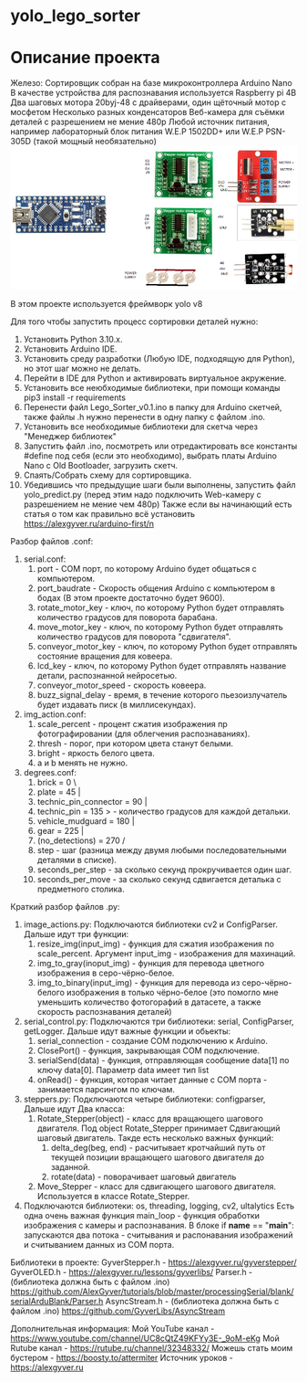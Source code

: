 # yolo_lego_sorter
# Описание проекта
  Железо:
    Сортировщик собран на базе микроконтроллера Arduino Nano
    В качестве устройства для распознавания используется Raspberry pi 4B
    Два шаговых мотора 20byj-48 с драйверами, один щёточный мотор с мосфетом
    Несколько разных конденсаторов
    Веб-камера для съёмки деталей с разрешением не мение 480p
    Любой источник питания, например лабораторный блок питания W.E.P 1502DD+ или W.E.P PSN-305D (такой мощный необязательно)
![alt text](scheme.png)

В этом проекте используется фреймворк yolo v8

Для того чтобы запустить процесс сортировки деталей нужно:
  1. Установить Python 3.10.x.
  2. Установить Arduino IDE.
  3. Установить среду разработки (Любую IDE, подходящую для Python), но этот шаг можно не делать.
  4. Перейти в IDE для Python и активировать виртуальное акружение.
  5. Установить все неюбходимые библиотеки, при помощи команды pip3 install -r requirements
  6. Перенести файл Lego_Sorter_v0.1.ino в папку для Arduino скетчей, также файлы .h нужно перенести в одну папку с файлом .ino.
  7. Установить все необходимые библиотеки для скетча через "Менеджер библиотек"
  8. Запустить файл .ino, посмотреть или отредактировать все константы #define под себя (если это необходимо), выбрать платы Arduino Nano с Old Bootloader, загрузить скетч.
  9. Спаять/Собрать схему для сортировщика.
  10. Убедившись что предыдущие шаги были выполнены, запустить файл yolo_predict.py (перед этим надо подключить Web-камеру с разрешением не мение чем 480p)
Также если вы начинающий есть статья о том как правильно всё установить https://alexgyver.ru/arduino-first/n

Разбор файлов .conf:
   1. serial.conf:
      1. port - COM порт, по которому Arduino будет общаться с компьютером.
      2. port_baudrate - Скорость общения Arduino с компьютером в бодах (В этом проекте достаточно будет 9600).
      3. rotate_motor_key - ключ, по которому Python будет отправлять количество градусов для поворота барабана.
      4. move_motor_key - ключ, по которому Python будет отправлять количество градусов для поворота "сдвигателя".
      5. conveyor_motor_key - ключ, по которому Python будет отправлять состояние вращения для ковеера.
      6. lcd_key - ключ, по которому Python будет отправлять название детали, распознанной нейросетью.
      7. conveyor_motor_speed - скорость ковеера.
      8. buzz_signal_delay - время, в течение которого пьезоизлучатель будет издавать писк (в миллисекундах).
   2. img_action.conf:
      1. scale_percent - процент сжатия изображения пр фотографировании (для облегчения распознаваниях).
      2. thresh - порог, при котором цвета станут белыми.
      3. bright - яркость белого цвета.
      4. a и b менять не нужно.
   3. degrees.conf:
      1. brick = 0                    \
      2. plate = 45                   |
      3. technic_pin_connector = 90   |
      4. technic_pin = 135            > - количество градусов для каждой детальки.
      5. vehicle_mudguard = 180       |
      6. gear = 225                   |
      7. (no_detections) = 270        /
      8. step - шаг (разница между двумя любыми последовательными деталями в списке).
      9. seconds_per_step - за сколько секунд прокручивается один шаг.
      10. seconds_per_move - за сколько секунд сдвигается деталька с предметного столика.

Краткий разбор файлов .py:
  1. image_actions.py:
     Подключаются библиотеки cv2 и ConfigParser.
     Дальше идут три функции:
       1. resize_img(input_img) - функция для сжатия изображения по scale_percent. Аргумент input_img - изображения для махинаций.
       2. img_to_gray(inoput_img) - функция для перевода цветного изображения в серо-чёрно-белое.
       3. img_to_binary(input_img) - функция для перевода из серо-чёрно-белого изображения в только чёрно-белое (это помогло мне уменьшить количество фотогорафий в датасете, а также скорость распознавания деталей)
  2. serial_control.py:
     Подключаются три библиотеки: serial, ConfigParser, getLogger.
     Дальше идут важные функции и обьекты:
       1. serial_connection - создание COM подключению к Arduino.
       2. ClosePort() - функция, закрывающая COM подключение.
       4. serialSend(data) - функция, отправляющая сообщение data[1] по ключу data[0]. Параметр data имеет тип list
       5. onRead() - функция, которая читает данные с COM порта - занимается парсингом по ключам.
  3. steppers.py:
     Подключаются четыре библиотеки: configparser, 
     Дальше идут Два класса:
       1. Rotate_Stepper(object) - класс для вращающего шагового двигателя. Под object Rotate_Stepper принимает Сдвигающий шаговый двигатель. Такде есть несколько важных функций:
          1. delta_deg(beg, end) - расчитывает кротчайший путь от текущей позиции вращающего шагового двигателя до заданной.
          2. rotate(data) - поворачивает шаговый двигатель
       2. Move_Stepper - класс для сдвигающего шагового двигателя. Используется в классе Rotate_Stepper.
  4. Подключаются библиотеки: os, threading, logging, cv2, ultalytics
     Есть одна очень важная функция main_loop - функция обработки изображения с камеры и распознавания.
     В блоке if __name__ == "__main__": запускаются два потока - считывания и распонавания изображений и считыванием данных из COM порта.

Библиотеки в проекте:
  GyverStepper.h - https://alexgyver.ru/gyverstepper/
  GyverOLED.h - https://alexgyver.ru/lessons/gyverlibs/
  Parser.h - (библиотека должна быть с файлом .ino) https://github.com/AlexGyver/tutorials/blob/master/processingSerial/blank/serialArduBlank/Parser.h
  AsyncStream.h - (библиотека должна быть с файлом .ino) https://github.com/GyverLibs/AsyncStream

Дополнительная информация:
  Мой YouTube канал - https://www.youtube.com/channel/UC8cQtZ49KFYy3E-_9oM-eKg
  Мой Rutube канал - https://rutube.ru/channel/32348332/
  Можешь стать моим бустером - https://boosty.to/attermiter
  Источник уроков - https://alexgyver.ru
